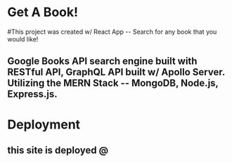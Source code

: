 # Get A Book!

#This project was created w/ React App -- Search for any book that you would like!
## Google Books API search engine built with RESTful API, GraphQL API built w/ Apollo Server. Utilizing the MERN Stack -- MongoDB, Node.js, Express.js.


# Deployment
## this site is deployed @ 
